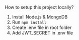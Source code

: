 How to setup this project locally?

1) Install Node.js & MongoDB
2) Run `npm install`
3) Create .env file in root folder
4) Add JWT_SECRET in .env file